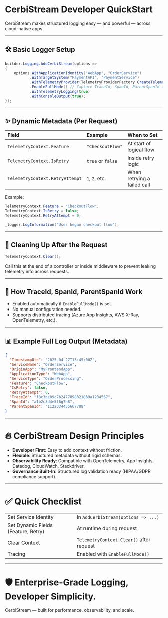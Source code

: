 ﻿# CerbiStream Developer QuickStart

CerbiStream makes structured logging easy — and powerful — across cloud-native apps.

---

## 🛠️ Basic Logger Setup

```csharp
builder.Logging.AddCerbiStream(options =>
{
    options.WithApplicationIdentity("WebApp", "OrderService")
           .WithTargetSystem("PaymentAPI", "PaymentService")
           .WithTelemetryProvider(TelemetryProviderFactory.CreateTelemetryProvider("appinsights"))
           .EnableFullMode() // Capture TraceId, SpanId, ParentSpanId automatically
           .WithTelemetryLogging(true)
           .WithConsoleOutput(true);
});
```

---

## ✨ Dynamic Metadata (Per Request)

| Field | Example | When to Set |
|:------|:--------|:------------|
| `TelemetryContext.Feature` | `"CheckoutFlow"` | At start of logical flow |
| `TelemetryContext.IsRetry` | `true` or `false` | Inside retry logic |
| `TelemetryContext.RetryAttempt` | `1`, `2`, etc. | When retrying a failed call |

Example:

```csharp
TelemetryContext.Feature = "CheckoutFlow";
TelemetryContext.IsRetry = false;
TelemetryContext.RetryAttempt = 0;

_logger.LogInformation("User began checkout flow");
```

---

## 🧹 Cleaning Up After the Request

```csharp
TelemetryContext.Clear();
```

Call this at the end of a controller or inside middleware to prevent leaking telemetry info across requests.

---

## 🧐 How TraceId, SpanId, ParentSpanId Work

- Enabled automatically if `EnableFullMode()` is set.
- No manual configuration needed.
- Supports distributed tracing (Azure App Insights, AWS X-Ray, OpenTelemetry, etc.).

---

## 📊 Example Full Log Output (Metadata)

```json
{
  "TimestampUtc": "2025-04-27T13:45:00Z",
  "ServiceName": "OrderService",
  "OriginApp": "MyFrontendApp",
  "ApplicationType": "WebApp",
  "ServiceType": "OrderProcessing",
  "Feature": "CheckoutFlow",
  "IsRetry": false,
  "RetryAttempt": 0,
  "TraceId": "f8c3de09c7b2477898321839a1234567",
  "SpanId": "a1b2c3d4e5f6g7h8",
  "ParentSpanId": "1122334455667788"
}
```

---

# 🔥 CerbiStream Design Principles

- **Developer First**: Easy to add context without friction.
- **Flexible**: Structured metadata without rigid schemas.
- **Observability Ready**: Compatible with OpenTelemetry, App Insights, Datadog, CloudWatch, Stackdriver.
- **Governance Built-In**: Structured log validation ready (HIPAA/GDPR compliance support).

---

# ✅ Quick Checklist

| | |
|-|-|
| Set Service Identity | In `AddCerbiStream(options => ...)` |
| Set Dynamic Fields (Feature, Retry) | At runtime during request |
| Clear Context | `TelemetryContext.Clear()` after request |
| Tracing | Enabled with `EnableFullMode()` |

---

# 🛡️ Enterprise-Grade Logging, Developer Simplicity.

CerbiStream — built for performance, observability, and scale.
